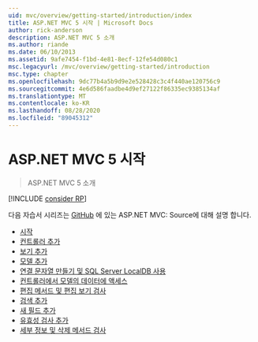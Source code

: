 ```yaml
---
uid: mvc/overview/getting-started/introduction/index
title: ASP.NET MVC 5 시작 | Microsoft Docs
author: rick-anderson
description: ASP.NET MVC 5 소개
ms.author: riande
ms.date: 06/10/2013
ms.assetid: 9afe7454-f1bd-4e81-8ecf-12fe54d080c1
msc.legacyurl: /mvc/overview/getting-started/introduction
msc.type: chapter
ms.openlocfilehash: 9dc77b4a5b9d9e2e528428c3c4f440ae120756c9
ms.sourcegitcommit: 4e6d586faadbe4d9ef27122f86335ec9385134af
ms.translationtype: MT
ms.contentlocale: ko-KR
ms.lasthandoff: 08/28/2020
ms.locfileid: "89045312"
---
```

# <a name="getting-started-with-aspnet-mvc-5"></a>ASP.NET MVC 5 시작

> ASP.NET MVC 5 소개

[!INCLUDE [consider RP](~/includes/razor.md)]

다음 자습서 시리즈는 [GitHub](https://github.com/dotnet/AspNetDocs/tree/master/aspnet/mvc/overview/getting-started/introduction/sample/MvcMovie/MvcMovie) 에 있는 ASP.NET MVC: Source에 대해 설명 합니다.

- [시작](getting-started.md)
- [컨트롤러 추가](adding-a-controller.md)
- [보기 추가](adding-a-view.md)
- [모델 추가](adding-a-model.md)
- [연결 문자열 만들기 및 SQL Server LocalDB 사용](creating-a-connection-string.md)
- [컨트롤러에서 모델의 데이터에 액세스](accessing-your-models-data-from-a-controller.md)
- [편집 메서드 및 편집 보기 검사](examining-the-edit-methods-and-edit-view.md)
- [검색 추가](adding-search.md)
- [새 필드 추가](adding-a-new-field.md)
- [유효성 검사 추가](adding-validation.md)
- [세부 정보 및 삭제 메서드 검사](examining-the-details-and-delete-methods.md)
